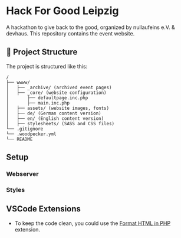 # Hack For Good Leipzig

A hackathon to give back to the good, organized by nullaufeins e.V. & devhaus.
This repository contains the event website.

## 🚀 Project Structure

The project is structured like this:

```
/
├── wwww/
│   ├── _archive/ (archived event pages)
│   ├── _core/ (website configuration)
│       ├── defaultpage.inc.php
│       ├── main.inc.php
│   ├── assets/ (website images, fonts)
│   ├── de/ (German content version)
│   ├── en/ (English content version)
│   ├── stylesheets/ (SASS and CSS files)
└── .gitignore
└── .woodpecker.yml
└── README
```

## Setup

### Webserver

### Styles


## VSCode Extensions

- To keep the code clean, you could use the [Format HTML in PHP](https://marketplace.visualstudio.com/items?itemName=rifi2k.format-html-in-php) extension.
